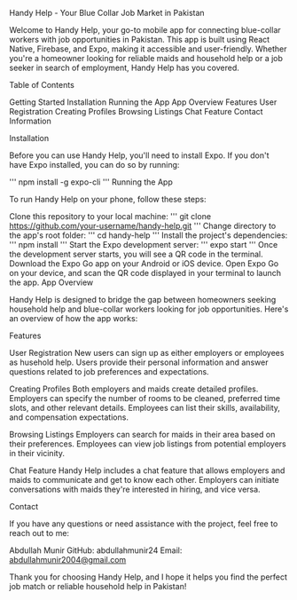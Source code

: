Handy Help - Your Blue Collar Job Market in Pakistan

Welcome to Handy Help, your go-to mobile app for connecting blue-collar workers with job opportunities in Pakistan. This app is built using React Native, Firebase, and Expo, making it accessible and user-friendly. Whether you're a homeowner looking for reliable maids and household help or a job seeker in search of employment, Handy Help has you covered.

Table of Contents

Getting Started
Installation
Running the App
App Overview
Features
User Registration
Creating Profiles
Browsing Listings
Chat Feature
Contact Information


Installation

Before you can use Handy Help, you'll need to install Expo. If you don't have Expo installed, you can do so by running:

'''
npm install -g expo-cli
'''
Running the App

To run Handy Help on your phone, follow these steps:

Clone this repository to your local machine:
'''
git clone https://github.com/your-username/handy-help.git
'''
Change directory to the app's root folder:
'''
cd handy-help
'''
Install the project's dependencies:
'''
npm install
'''
Start the Expo development server:
'''
expo start
'''
Once the development server starts, you will see a QR code in the terminal.
Download the Expo Go app on your Android or iOS device.
Open Expo Go on your device, and scan the QR code displayed in your terminal to launch the app.
App Overview

Handy Help is designed to bridge the gap between homeowners seeking household help and blue-collar workers looking for job opportunities. Here's an overview of how the app works:

Features

User Registration
New users can sign up as either employers or employees as husehold help.
Users provide their personal information and answer questions related to job preferences and expectations.

Creating Profiles
Both employers and maids create detailed profiles.
Employers can specify the number of rooms to be cleaned, preferred time slots, and other relevant details.
Employees can list their skills, availability, and compensation expectations.

Browsing Listings
Employers can search for maids in their area based on their preferences.
Employees can view job listings from potential employers in their vicinity.

Chat Feature
Handy Help includes a chat feature that allows employers and maids to communicate and get to know each other.
Employers can initiate conversations with maids they're interested in hiring, and vice versa.


Contact

If you have any questions or need assistance with the project, feel free to reach out to me:

Abdullah Munir
GitHub: abdullahmunir24
Email: abdullahmunir2004@gmail.com

Thank you for choosing Handy Help, and I hope it helps you find the perfect job match or reliable household help in Pakistan!

